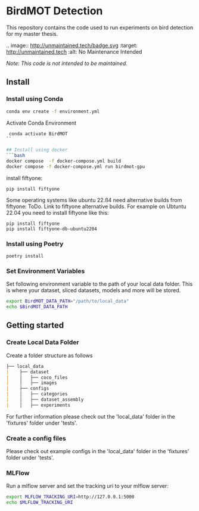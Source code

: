 BirdMOT Detection
========
This repository contains the code used to run experiments on bird detection for my master thesis. 

.. image:: http://unmaintained.tech/badge.svg
  :target: http://unmaintained.tech
  :alt: No Maintenance Intended

*Note: This code is not intended to be maintained.*



## Install
### Install using Conda
```bash
conda env create -f environment.yml
``` 
Activate Conda Environment
```bash
 conda activate BirdMOT
``

## Install using docker
```bash
docker compose  -f docker-compose.yml build
docker compose -f docker-compose.yml run birdmot-gpu
```
install fiftyone:
```console
pip install fiftyone
```
Some operating systems like ubuntu 22.ß4 need alternative builds from fiftyone: ToDo. Link to fiftyone alternative builds.
For example on Ubtuntu 22.04 you need to install fiftyone like this:
```
pip install fiftyone
pip install fiftyone-db-ubuntu2204
```

### Install using Poetry
```console
poetry install
```
### Set Environment Variables
Set following environment variable to the path of your local data folder. This is where your dataset, sliced datasets, models and more will be stored.
```bash
export BirdMOT_DATA_PATH="/path/to/local_data"
echo $BirdMOT_DATA_PATH
```



## Getting started
### Create Local Data Folder
Create a folder structure as follows
```markdown
├── local_data
|    ├── dataset
|    │   ├── coco_files
|    │   ├── images
|    ├── configs
|    │   ├── categories
|    │   ├── dataset_assembly
|    │   ├── experiments
```
For further information please check out the 'local_data' folder in the 'fixtures' folder under 'tests'.

### Create a config files
Please check out example configs in the 'local_data' folder in the 'fixtures' folder under 'tests'.
### MLFlow
Run a mlflow server and set the tracking uri to your mlflow server:
```bash
export MLFLOW_TRACKING_URI=http://127.0.0.1:5000
echo $MLFLOW_TRACKING_URI
```